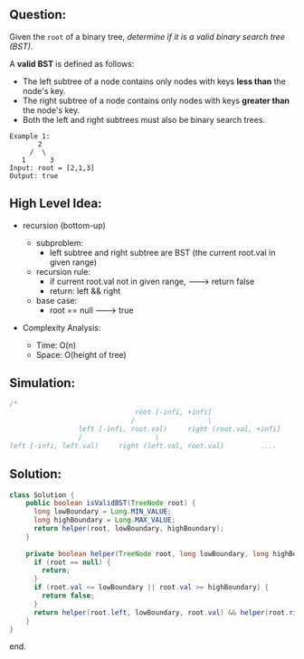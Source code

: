 ## Question:


Given the `root` of a binary tree, *determine if it is a valid binary search tree (BST)*.

A **valid BST** is defined as follows:

- The left subtree of a node contains only nodes with keys **less than** the node's key.
- The right subtree of a node contains only nodes with keys **greater than** the node's key.
- Both the left and right subtrees must also be binary search trees.

```
Example 1:
       2
     /  \
   1      3
Input: root = [2,1,3]
Output: true
```

## High Level Idea:

- recursion (bottom-up)
  - subproblem:
    - left subtree and right subtree are BST (the current root.val in given range)
  - recursion rule:
    - if current root.val not in given range, ---> return false
    - return: left && right
  - base case:
    - root == null ---> true

- Complexity Analysis:
  - Time: O(n)
  - Space: O(height of tree)

## Simulation:

```java
/*
                               root [-infi, +infi]
                              /                  \
                 left [-infi, root.val) 	right (root.val, +infi]
                 /                  \
left [-infi, left.val)     right (left.val, root.val)         ....
```



## Solution:

```java
class Solution {
    public boolean isValidBST(TreeNode root) {
      long lowBoundary = Long.MIN_VALUE;
      long highBoundary = Long.MAX_VALUE;
      return helper(root, lowBoundary, highBoundary);
    }
  
    private boolean helper(TreeNode root, long lowBoundary, long highBoundary) {
      if (root == null) {
        return;
      }
      if (root.val <= lowBoundary || root.val >= highBoundary) {
        return false;
      }
      return helper(root.left, lowBoundary, root.val) && helper(root.right, root.val, highBoundary);
    }  
}
```

end.